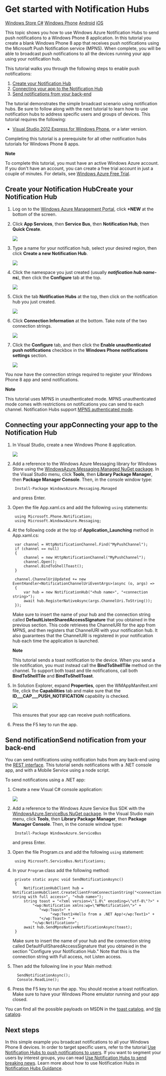 <properties linkid="develop-notificationhubs-tutorials-get-started-windowsphone" writer="elioda" urlDisplayName="Get Started" pageTitle="Get Started with Windows Azure Notification Hubs" Title="Get Started with Windows Azure Notification Hubs" metaKeywords="" Description="Learn how to use Windows Azure Notification Hubs to send push notifications." metaCanonical="" disqusComments="0" umbracoNaviHide="1" />



# Get started with Notification Hubs
<div class="dev-center-tutorial-selector sublanding"> 
	<a href="/en-us/manage/services/notification-hubs/getting-started-windows-dotnet" title="Windows Store C#">Windows Store C#</a>
	<a href="/en-us/manage/services/notification-hubs/get-started-notification-hubs-wp8" title="Windows Phone" class="current">Windows Phone</a>
	<a href="/en-us/manage/services/notification-hubs/get-started-notification-hubs-android" title="Android">Android</a>
    <a href="/en-us/manage/services/notification-hubs/get-started-notification-hubs-ios" title="iOS">iOS</a>
</div>	


This topic shows you how to use Windows Azure Notification Hubs to send push notifications to a Windows Phone 8 application. 
In this tutorial you create a blank Windows Phone 8 app that receives push notifications using the Microsoft Push Notification service (MPNS). When complete, you will be able to broadcast push notifications to all the devices running your app using your notification hub.

This tutorial walks you through the following steps to enable push notifications:

1. [Create your Notification Hub]
2. [Connecting your app to the Notification Hub]
3. [Send notifications from your back-end]

The tutorial demonstrates the simple broadcast scenario using notification hubs. Be sure to follow along with the next tutorial to learn how to use notification hubs to address specific users and groups of devices. This tutorial requires the following:

+ [Visual Studio 2012 Express for Windows Phone], or a later version.

Completing this tutorial is a prerequisite for all other notification hubs tutorials for Windows Phone 8 apps. 

<div class="dev-callout"><strong>Note</strong> <p>To complete this tutorial, you must have an active Windows Azure account. If you don't have an account, you can create a free trial account in just a couple of minutes. For details, see <a href="http://www.windowsazure.com/en-us/pricing/free-trial/?WT.mc_id=A0E0E5C02&amp;returnurl=http%3A%2F%2Fwww.windowsazure.com%2Fen-us%2Fdevelop%2Fmobile%2Ftutorials%2Fget-started%2F" target="_blank">Windows Azure Free Trial</a>.</p></div>


<h2><a name="configure-hub"></a><span class="short-header">Create your Notification Hub</span>Create your Notification Hub</h2>

1. Log on to the [Windows Azure Management Portal], click **+NEW** at the bottom of the screen.

2. Click **App Services**, then **Service Bus**, then **Notification Hub**, then **Quick Create**.

   ![][7]

3. Type a name for your notification hub, select your desired region, then click **Create a new Notification Hub**.

   ![][8]

4. Click the namespace you just created (usually ***notification hub name*-ns**), then click the **Configure** tab at the top.

   ![][9]

5. Click the tab **Notification Hubs** at the top, then click on the notification hub you just created.

   ![][10]

6. Click **Connection Information** at the bottom. Take note of the two connection strings.

   ![][12]

7. Click the **Configure** tab, and then click the **Enable unauthenticated push notifications** checkbox in the **Windows Phone notifications settings** section.

   ![][15]

You now have the connection strings required to register your Windows Phone 8 app and send notifications.

<div class="dev-callout"><b>Note</b>
		<p>This tutorial uses MPNS in unauthenticated mode. MPNS unauthenticated mode comes with restrictions on notifications you can send to each channel. Notification Hubs support <a href="http://msdn.microsoft.com/en-us/library/windowsphone/develop/ff941099(v=vs.105).aspx">MPNS authenticated mode</a>. <!--Refer to [Notification Hubs How-To for Windows Phone 8] for more information on how to use MPNS authenticated mode.--></p>
</div>

<h2><a name="connecting-app"></a><span class="short-header">Connecting your app</span>Connecting your app to the Notification Hub</h2>

1. In Visual Studio, create a new Windows Phone 8 application.

   ![][13]

1. Add a reference to the Windows Azure Messaging library for Windows Store using the <a href="http://nuget.org/packages/WindowsAzure.Messaging.Managed/">WindowsAzure.Messaging.Managed NuGet package</a>. In the Visual Studio menu, click **Tools**, then **Library Package Manager**, then **Package Manager Console**. Then, in the console window type:

        Install-Package WindowsAzure.Messaging.Managed

    and press Enter.

2. Open the file App.xaml.cs and add the following `using` statements:

        using Microsoft.Phone.Notification;
        using Microsoft.WindowsAzure.Messaging;

3. At the following code at the top of **Application_Launching** method in App.xaml.cs:
	
	    var channel = HttpNotificationChannel.Find("MyPushChannel");
        if (channel == null)
        {
            channel = new HttpNotificationChannel("MyPushChannel");
            channel.Open();
            channel.BindToShellToast();
        }

        channel.ChannelUriUpdated += new EventHandler<NotificationChannelUriEventArgs>(async (o, args) =>
        {
            var hub = new NotificationHub("<hub name>", "<connection string>");
            await hub.RegisterNativeAsync(args.ChannelUri.ToString());
        });

    Make sure to insert the name of your hub and the connection string called **DefaultListenSharedAccessSignature** that you obtained in the previous section.
    This code retrieves the ChannelURI for the app from MPNS, and then registers that ChannelURI with your notification hub. It also guarantees that the ChannelURI is registered in your notification hub each time the application is launched.

	<div class="dev-callout"><b>Note</b>
		<p>This tutorial sends a toast notification to the device. When you send a tile notification, you must instead call the <strong>BindToShellTile</strong> method on the channel. To support both toast and tile notifications, call both <strong>BindToShellTile</strong> and  <strong>BindToShellToast</strong>. </p>
	</div>
    
4. In Solution Explorer, expand **Properties**, open the WMAppManifest.xml file, click the **Capabilities** tab and make sure that the **ID___CAP___PUSH_NOTIFICATION** capability is checked.

   ![][14]

   This ensures that your app can receive push notifications.
	
5. Press the F5 key to run the app.

<h2><a name="send"></a><span class="short-header">Send notification</span>Send notification from your back-end</h2>

You can send notifications using notification hubs from any back-end using the <a href="http://msdn.microsoft.com/en-us/library/windowsazure/dn223264.aspx">REST interface</a>. This tutorial sends notifications with a .NET console app, and with a Mobile Service using a node script.

To send notifications using a .NET app:

1. Create a new Visual C# console application: 

   ![][213]

2. Add a reference to the Windows Azure Service Bus SDK with the <a href="http://nuget.org/packages/WindowsAzure.ServiceBus/">WindowsAzure.ServiceBus NuGet package</a>. In the Visual Studio main menu, click **Tools**, then **Library Package Manager**, then **Package Manager Console**. Then, in the console window type:

        Install-Package WindowsAzure.ServiceBus

    and press Enter.

2. Open the file Program.cs and add the following `using` statement:

        using Microsoft.ServiceBus.Notifications;

3. In your `Program` class add the following method:

        private static async void SendNotificationAsync()
        {
            NotificationHubClient hub = NotificationHubClient.CreateClientFromConnectionString("<connection string with full access>", "<hub name>");
            string toast = "<?xml version=\"1.0\" encoding=\"utf-8\"?>" +
                "<wp:Notification xmlns:wp=\"WPNotification\">" +
                   "<wp:Toast>" +
                        "<wp:Text1>Hello from a .NET App!</wp:Text1>" +
                   "</wp:Toast> " +
                "</wp:Notification>";
            await hub.SendMpnsNativeNotificationAsync(toast);
        }

	Make sure to insert the name of your hub and the connection string called DefaultFullSharedAccessSignature that you obtained in the section "Configure your Notification Hub." Note that this is the connection string with Full access, not Listen access.


4. Then add the following line in your Main method:

         SendNotificationAsync();
		 Console.ReadLine();

5. Press the F5 key to run the app. You should receive a toast notification. Make sure to have your Windows Phone emulator running and your app closed.

You can find all the possible payloads on MSDN in the [toast catalog], and [tile catalog].

## <a name="next-steps"> </a>Next steps

In this simple example you broadcast notifications to all your Windows Phone 8 devices. In order to target specific users, refer to the tutorial [Use Notification Hubs to push notifications to users]. If you want to segment your users by interest groups, you can read [Use Notification Hubs to send breaking news]. Learn more about how to use Notification Hubs in [Notification Hubs Guidance].

<!-- Anchors. -->
[Create your Notification Hub]: #configure-hub
[Connecting your app to the Notification Hub]: #connecting-app
[Send notifications from your back-end]: #send
[Next Steps]:#next-steps

<!-- Images. -->
[0]: ../media/mobile-services-submit-win8-app.png
[1]: ../media/mobile-services-win8-app-name.png
[2]: ../media/notification-hub-create-win8-app.png
[3]: ../media/notification-hub-associate-win8-app.png
[4]: ../media/mobile-services-select-app-name.png
[5]: ../media/mobile-services-win8-edit-app.png
[6]: ../media/mobile-services-win8-app-push-auth.png
[7]: ../media/notification-hub-create-from-portal.png
[8]: ../media/notification-hub-create-from-portal2.png
[9]: ../media/notification-hub-select-from-portal.png
[10]: ../media/notification-hub-select-from-portal2.png
[11]: ../media/notification-hub-configure-wns.png
[12]: ../media/notification-hub-connection-strings.png

[13]: ../media/notification-hub-create-wp-app.png
[14]: ../media/mobile-app-enable-push-wp8.png
[15]: ../media/notification-hub-pushauth.png

[213]: ../media/notification-hub-create-console-app.png
[214]: ../media/notification-hub-windows-toast.png
[215]: ../media/notification-hub-scheduler1.png
[216]: ../media/notification-hub-scheduler2.png
[217]: ../media/mobile-services-win8-edit2-app.png

<!-- URLs. -->
[Visual Studio 2012 Express for Windows Phone]: https://go.microsoft.com/fwLink/p/?LinkID=268374
[Get started with Mobile Services]: /en-us/develop/mobile/tutorials/get-started/#create-new-service
[WindowsAzure.com]: http://www.windowsazure.com/
[Windows Azure Management Portal]: https://manage.windowsazure.com/
[Windows Developer Preview registration steps for Mobile Services]: ../HowTo/mobile-services-windows-developer-preview-registration.md
[Notification Hubs Guidance]: http://msdn.microsoft.com/en-us/library/jj927170.aspx
[Notification Hubs How-To for Windows Phone 8]: tbd!!!
[MPNS authenticated mode]: http://msdn.microsoft.com/en-us/library/windowsphone/develop/ff941099(v=vs.105).aspx
[Use Notification Hubs to push notifications to users]: ./tutorial-notify-users-aspnet.md
[Use Notification Hubs to send breaking news]: ./breaking-news-dotnet.md
[toast catalog]: http://msdn.microsoft.com/en-us/library/windowsphone/develop/jj662938(v=vs.105).aspx
[tile catalog]: http://msdn.microsoft.com/en-us/library/windowsphone/develop/hh202948(v=vs.105).aspx